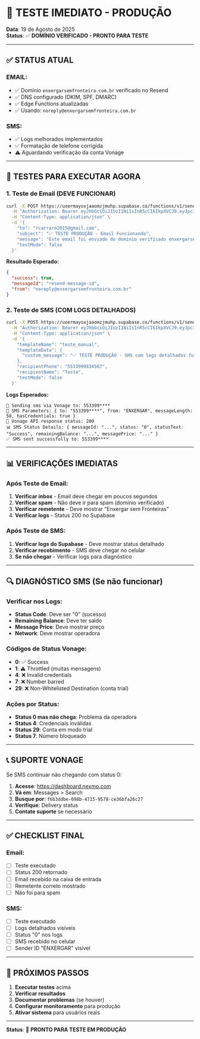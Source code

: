 # 🧪 TESTE IMEDIATO - PRODUÇÃO

**Data**: 19 de Agosto de 2025  
**Status**: ✅ **DOMÍNIO VERIFICADO - PRONTO PARA TESTE**

---

## ✅ **STATUS ATUAL**

### **EMAIL:**
- ✅ Domínio `enxergarsemfronteira.com.br` verificado no Resend
- ✅ DNS configurado (DKIM, SPF, DMARC)
- ✅ Edge Functions atualizadas
- ✅ Usando: `noreply@enxergarsemfronteira.com.br`

### **SMS:**
- ✅ Logs melhorados implementados
- ✅ Formatação de telefone corrigida
- ⚠️ Aguardando verificação da conta Vonage

---

## 🧪 **TESTES PARA EXECUTAR AGORA**

### **1. Teste de Email (DEVE FUNCIONAR)**

```bash
curl -X POST https://uoermayoxjaaomzjmuhp.supabase.co/functions/v1/send-email \
  -H "Authorization: Bearer eyJhbGciOiJIUzI1NiIsInR5cCI6IkpXVCJ9.eyJpc3MiOiJzdXBhYmFzZSIsInJlZiI6InVvZXJtYXlveGphYW9temptdWhwIiwicm9sZSI6ImFub24iLCJpYXQiOjE3NTUxMjIwMjMsImV4cCI6MjA3MDY5ODAyM30.6MC0Vw5ZSmtvUc060hxnk20MrzXB-PhPdTVSPDoshTc" \
  -H "Content-Type: application/json" \
  -d '{
    "to": "rcarraro2015@gmail.com",
    "subject": "✅ TESTE PRODUÇÃO - Email Funcionando",
    "message": "Este email foi enviado do domínio verificado enxergarsemfronteira.com.br. Se você recebeu esta mensagem, o sistema de email está funcionando perfeitamente!",
    "testMode": false
  }'
```

**Resultado Esperado:**
```json
{
  "success": true,
  "messageId": "resend-message-id",
  "from": "noreply@enxergarsemfronteira.com.br"
}
```

### **2. Teste de SMS (COM LOGS DETALHADOS)**

```bash
curl -X POST https://uoermayoxjaaomzjmuhp.supabase.co/functions/v1/send-sms \
  -H "Authorization: Bearer eyJhbGciOiJIUzI1NiIsInR5cCI6IkpXVCJ9.eyJpc3MiOiJzdXBhYmFzZSIsInJlZiI6InVvZXJtYXlveGphYW9temptdWhwIiwicm9sZSI6ImFub24iLCJpYXQiOjE3NTUxMjIwMjMsImV4cCI6MjA3MDY5ODAyM30.6MC0Vw5ZSmtvUc060hxnk20MrzXB-PhPdTVSPDoshTc" \
  -H "Content-Type: application/json" \
  -d '{
    "templateName": "teste_manual",
    "templateData": {
      "custom_message": "✅ TESTE PRODUÇÃO - SMS com logs detalhados funcionando!"
    },
    "recipientPhone": "5533999834567",
    "recipientName": "Teste",
    "testMode": false
  }'
```

**Logs Esperados:**
```
📱 Sending sms via Vonage to: 553399****
🔧 SMS Parameters: { to: "553399****", from: "ENXERGAR", messageLength: 58, hasCredentials: true }
📨 Vonage API response status: 200
📊 SMS Status Details: { messageId: "...", status: "0", statusText: "Success", remainingBalance: "...", messagePrice: "..." }
✅ SMS sent successfully to: 553399****
```

---

## 📊 **VERIFICAÇÕES IMEDIATAS**

### **Após Teste de Email:**
1. **Verificar inbox** - Email deve chegar em poucos segundos
2. **Verificar spam** - Não deve ir para spam (domínio verificado)
3. **Verificar remetente** - Deve mostrar "Enxergar sem Fronteiras"
4. **Verificar logs** - Status 200 no Supabase

### **Após Teste de SMS:**
1. **Verificar logs do Supabase** - Deve mostrar status detalhado
2. **Verificar recebimento** - SMS deve chegar no celular
3. **Se não chegar** - Verificar logs para diagnóstico

---

## 🔍 **DIAGNÓSTICO SMS (Se não funcionar)**

### **Verificar nos Logs:**
- **Status Code**: Deve ser "0" (sucesso)
- **Remaining Balance**: Deve ter saldo
- **Message Price**: Deve mostrar preço
- **Network**: Deve mostrar operadora

### **Códigos de Status Vonage:**
- **0**: ✅ Success
- **1**: ⚠️ Throttled (muitas mensagens)
- **4**: ❌ Invalid credentials
- **7**: ❌ Number barred
- **29**: ❌ Non-Whitelisted Destination (conta trial)

### **Ações por Status:**
- **Status 0 mas não chega**: Problema da operadora
- **Status 4**: Credenciais inválidas
- **Status 29**: Conta em modo trial
- **Status 7**: Número bloqueado

---

## 📞 **SUPORTE VONAGE**

Se SMS continuar não chegando com status 0:

1. **Acesse**: https://dashboard.nexmo.com
2. **Vá em**: Messages > Search
3. **Busque por**: `f6b3ddbe-098b-4715-9578-ce36bfa26c27`
4. **Verifique**: Delivery status
5. **Contate suporte** se necessário

---

## ✅ **CHECKLIST FINAL**

### **Email:**
- [ ] Teste executado
- [ ] Status 200 retornado
- [ ] Email recebido na caixa de entrada
- [ ] Remetente correto mostrado
- [ ] Não foi para spam

### **SMS:**
- [ ] Teste executado
- [ ] Logs detalhados visíveis
- [ ] Status "0" nos logs
- [ ] SMS recebido no celular
- [ ] Sender ID "ENXERGAR" visível

---

## 🎉 **PRÓXIMOS PASSOS**

1. **Executar testes** acima
2. **Verificar resultados**
3. **Documentar problemas** (se houver)
4. **Configurar monitoramento** para produção
5. **Ativar sistema** para usuários reais

---

**Status**: 🚀 **PRONTO PARA TESTE EM PRODUÇÃO**